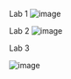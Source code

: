 Lab 1
![image](https://github.com/Marik3451/WebDesign/assets/106335954/e567d091-bbd8-4006-a0b0-2cccadfc4b44)


Lab 2
![image](https://github.com/Marik3451/WebDesign/assets/106335954/a0b3c4dd-549c-4b87-b9e2-07c1ec4f75b7)

Lab 3

![image](https://github.com/Marik3451/WebDesign/assets/106335954/31972cb9-1b31-4655-8ff7-e6266397d6c1)

